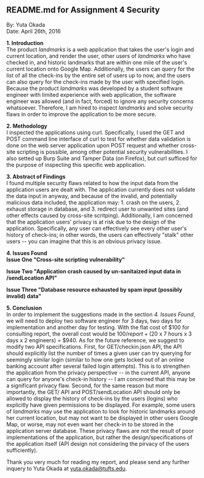 ## README.md for Assignment 4 Security ##
By: Yuta Okada <br>
Date: April 26th, 2016 <br>

**1. Introduction** <br>
The product *landmarks* is a web application that takes the user's login and current location, and render the user, other users of *landmarks* who have checked in, and historic landmarks that are within one mile of the user's current location onto Google Map. Additionally, the users can query for the list of all the check-ins by the entire set of users up to now, and the users can also query for the check-ins made by the user with specified login. Because the product *landmarks* was developed by a student software engineer with limited experience with web application, the software engineer was allowed (and in fact, forced) to ignore any security concerns whatsoever. Therefore, I am hired to inspect *landmarks* and solve security flaws in order to improve the application to be more secure.

**2. Methodology** <br>
I inspected the applications using curl. Specifically, I used the GET and POST command line interface of curl to test for whether data validation is done on the web server application upon POST request and whether cross-site scripting is possible, among other potential security vulnerabilities. I also setted up Burp Suite and Tamper Data (on Firefox), but curl sufficed for the purpose of inspecting this specific web application.

**3. Abstract of Findings** <br>
I found multiple security flaws related to how the input data from the application users are dealt with. The application currently does not validate the data input in anyway, and because of the invalid, and potentially malicious data included, the application may: 1. crash on the users, 2. exhaust storage in database, and 3. redirect user to unwanted sites (and other effects caused by cross-site scritping). Additionally, I am concerned that the application users' privacy is at risk due to the design of the application. Specifically, any user can effectively see every other user's history of check-ins; in other words, the users can effectively "stalk" other users -- you can imagine that this is an obvious privacy issue.


**4. Issues Found** <br>
**Issue One "Cross-site scripting vulnerability"** <br>






**Issue Two "Application crash caused by un-sanitaized input data in /sendLocation API"** <br>







**Issue Three "Database resource exhausted by spam input (possibly invalid) data"** <br>







**5. Conclusion** <br>
In order to implement the suggestions made in the section *4. Issues Found*, we will need to deploy two software engineer for 3 days, two days for implementation and another day for testing. With the flat cost of $100 for consulting report, the overall cost would be $100 / report + ($20 x 7 hours x 3 days x 2 engineers) = $940. As for the future reference, we suggest to modify two API specifications. First, for GET/checkin.json API, the API should explicitly list the number of times a given user can try querying for seemingly similar login (similar to how one gets locked out of an online banking account after several failed login attempts). This is to strengthen the application from the privacy perspective -- in the current API, anyone can query for anyone's check-in history -- I am concerned that this may be a significant privacy flaw. Second, for the same reason but more importantly, the GET/ API and POST/sendLocation API should only be allowed to display the history of check-ins by the users (logins) who explicitly have given permissions to be displayed. For example, some users of *landmarks* may use the application to look for historic landmarks around her current location, but may not want to be displayed in other users Google Map, or worse, may not even want her check-in to be stored in the application server database. These privacy flaws are not the result of poor implementations of the application, but rather the design/specifications of the application itself (API design not considering the pirvacy of the users sufficiently).

Thank you very much for reading my report, and please send any further inquery to Yuta Okada at yuta.okada@tufts.edu.











